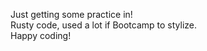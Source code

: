 Just getting some practice in!
<br>
Rusty code, used a lot if Bootcamp to stylize.
<br>
Happy coding!